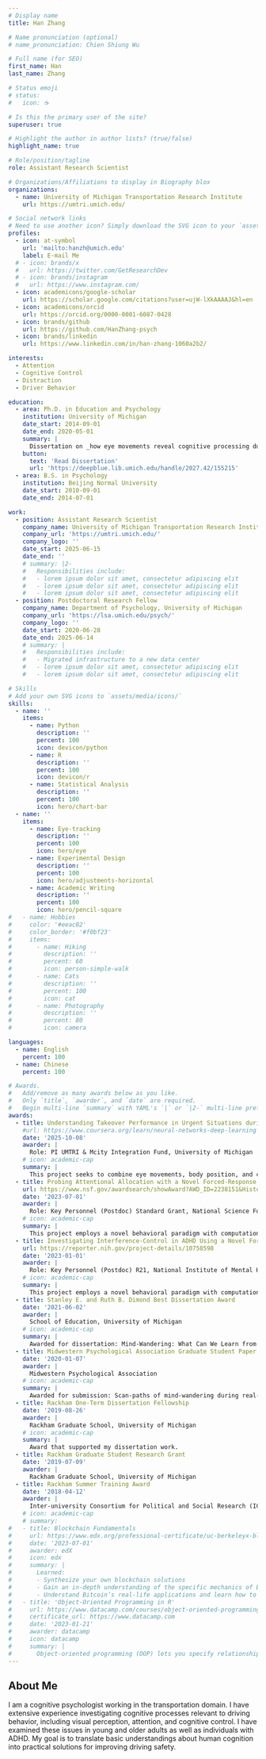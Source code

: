 ```yaml
---
# Display name
title: Han Zhang

# Name pronunciation (optional)
# name_pronunciation: Chien Shiung Wu

# Full name (for SEO)
first_name: Han
last_name: Zhang

# Status emoji
# status:
#   icon: ☕️

# Is this the primary user of the site?
superuser: true

# Highlight the author in author lists? (true/false)
highlight_name: true

# Role/position/tagline
role: Assistant Research Scientist

# Organizations/Affiliations to display in Biography blox
organizations:
  - name: University of Michigan Transportation Research Institute
    url: https://umtri.umich.edu/

# Social network links
# Need to use another icon? Simply download the SVG icon to your `assets/media/icons/` folder.
profiles:
  - icon: at-symbol
    url: 'mailto:hanzh@umich.edu'
    label: E-mail Me
  # - icon: brands/x
  #   url: https://twitter.com/GetResearchDev
  # - icon: brands/instagram
  #   url: https://www.instagram.com/
  - icon: academicons/google-scholar
    url: https://scholar.google.com/citations?user=ujW-lXkAAAAJ&hl=en
  - icon: academicons/orcid
    url: https://orcid.org/0000-0001-6087-0428
  - icon: brands/github
    url: https://github.com/HanZhang-psych
  - icon: brands/linkedin
    url: https://www.linkedin.com/in/han-zhang-1060a2b2/

interests:
  - Attention
  - Cognitive Control
  - Distraction
  - Driver Behavior

education:
  - area: Ph.D. in Education and Psychology
    institution: University of Michigan
    date_start: 2014-09-01
    date_end: 2020-05-01
    summary: |
      Dissertation on _how eye movements reveal cognitive processing during mind-wandering_. 
    button:
      text: 'Read Dissertation'
      url: 'https://deepblue.lib.umich.edu/handle/2027.42/155215'
  - area: B.S. in Psychology
    institution: Beijing Normal University
    date_start: 2010-09-01
    date_end: 2014-07-01

work:
  - position: Assistant Research Scientist
    company_name: University of Michigan Transportation Research Institute
    company_url: 'https://umtri.umich.edu/'
    company_logo: ''
    date_start: 2025-06-15
    date_end: ''
    # summary: |2-
    #   Responsibilities include:
    #   - lorem ipsum dolor sit amet, consectetur adipiscing elit
    #   - lorem ipsum dolor sit amet, consectetur adipiscing elit
    #   - lorem ipsum dolor sit amet, consectetur adipiscing elit
  - position: Postdoctoral Research Fellow
    company_name: Department of Psychology, University of Michigan
    company_url: 'https://lsa.umich.edu/psych/'
    company_logo: ''
    date_start: 2020-06-28
    date_end: 2025-06-14
    # summary: |
    #   Responsibilities include:
    #   - Migrated infrastructure to a new data center
    #   - lorem ipsum dolor sit amet, consectetur adipiscing elit
    #   - lorem ipsum dolor sit amet, consectetur adipiscing elit

# Skills
# Add your own SVG icons to `assets/media/icons/`
skills:
  - name: ''
    items:
      - name: Python
        description: ''
        percent: 100
        icon: devicon/python
      - name: R
        description: ''
        percent: 100
        icon: devicon/r
      - name: Statistical Analysis
        description: ''
        percent: 100
        icon: hero/chart-bar
  - name: ''
    items:
      - name: Eye-tracking
        description: ''
        percent: 100
        icon: hero/eye
      - name: Experimental Design
        description: ''
        percent: 100
        icon: hero/adjustments-horizontal
      - name: Academic Writing
        description: ''
        percent: 100
        icon: hero/pencil-square
#   - name: Hobbies
#     color: '#eeac02'
#     color_border: '#f0bf23'
#     items:
#       - name: Hiking
#         description: ''
#         percent: 60
#         icon: person-simple-walk
#       - name: Cats
#         description: ''
#         percent: 100
#         icon: cat
#       - name: Photography
#         description: ''
#         percent: 80
#         icon: camera

languages:
  - name: English
    percent: 100
  - name: Chinese
    percent: 100

# Awards.
#   Add/remove as many awards below as you like.
#   Only `title`, `awarder`, and `date` are required.
#   Begin multi-line `summary` with YAML's `|` or `|2-` multi-line prefix and indent 2 spaces below.
awards:
  - title: Understanding Takeover Performance in Urgent Situations during Level‑3 Driving
    #url: https://www.coursera.org/learn/neural-networks-deep-learning
    date: '2025-10-08'
    awarder: |
      Role: PI UMTRI & Mcity Integration Fund, University of Michigan
    # icon: academic-cap
    summary: |
      This project seeks to combine eye movements, body position, and cognitive assessments to develop a driver re-engagebility score that can predict driver's ability to take over vehicle control during urgent situations in level-3 autonomous driving. 
  - title: Probing Attentional Allocation with a Novel Forced‑Response Method
    url: https://www.nsf.gov/awardsearch/showAward?AWD_ID=2238151&HistoricalAwards=false
    date: '2023-07-01'
    awarder: |
      Role: Key Personnel (Postdoc) Standard Grant, National Science Foundation
    # icon: academic-cap
    summary: |
      This project employs a novel behavioral paradigm with computational modeling to understand cognitive processes involved in mitigating distraction. 
  - title: Investigating Interference‑Control in ADHD Using a Novel Forced‑Response Method
    url: https://reporter.nih.gov/project-details/10758598
    date: '2023-01-01'
    awarder: |
      Role: Key Personnel (Postdoc) R21, National Institute of Mental Health
    # icon: academic-cap
    summary: |
      This project employs a novel behavioral paradigm with computational modeling to understand cognitive processes involved in mitigating distraction in adults with ADHD. 
  - title: Stanley E. and Ruth B. Dimond Best Dissertation Award
    date: '2021-06-02'
    awarder: |
      School of Education, University of Michigan
    # icon: academic-cap
    summary: |
      Awarded for dissertation: Mind-Wandering: What Can We Learn from Eye Movements?
  - title: Midwestern Psychological Association Graduate Student Paper Award
    date: '2020-01-07'
    awarder: |
      Midwestern Psychological Association
    # icon: academic-cap
    summary: |
      Awarded for submission: Scan‑paths of mind‑wandering during real‑world scene perception.
  - title: Rackham One‑Term Dissertation Fellowship
    date: '2019-08-26'
    awarder: |
      Rackham Graduate School, University of Michigan
    # icon: academic-cap
    summary: |
      Award that supported my dissertation work.
  - title: Rackham Graduate Student Research Grant
    date: '2019-07-09'
    awarder: |
      Rackham Graduate School, University of Michigan
  - title: Rackham Summer Training Award
    date: '2018-04-12'
    awarder: |
      Inter-university Consortium for Political and Social Research (ICPSR), University of Michigan
    # icon: academic-cap
    # summary: 
#   - title: Blockchain Fundamentals
#     url: https://www.edx.org/professional-certificate/uc-berkeleyx-blockchain-fundamentals
#     date: '2023-07-01'
#     awarder: edX
#     icon: edx
#     summary: |
#       Learned:
#       - Synthesize your own blockchain solutions
#       - Gain an in-depth understanding of the specific mechanics of Bitcoin
#       - Understand Bitcoin’s real-life applications and learn how to attack and destroy Bitcoin, Ethereum, smart contracts and Dapps, and alternatives to Bitcoin’s Proof-of-Work consensus algorithm
#   - title: 'Object-Oriented Programming in R'
#     url: https://www.datacamp.com/courses/object-oriented-programming-with-s3-and-r6-in-r
#     certificate_url: https://www.datacamp.com
#     date: '2023-01-21'
#     awarder: datacamp
#     icon: datacamp
#     summary: |
#       Object-oriented programming (OOP) lets you specify relationships between functions and the objects that they can act on, helping you manage complexity in your code. This is an intermediate level course, providing an introduction to OOP, using the S3 and R6 systems. S3 is a great day-to-day R programming tool that simplifies some of the functions that you write. R6 is especially useful for industry-specific analyses, working with web APIs, and building GUIs.
---
```


## About Me

I am a cognitive psychologist working in the transportation domain. I have extensive experience investigating cognitive processes relevant to driving behavior, including visual perception, attention, and cognitive control. I have examined these issues in young and older adults as well as individuals with ADHD. My goal is to translate basic understandings about human cognition into practical solutions for improving driving safety.
